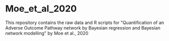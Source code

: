 # Moe_et_al_2020
This repository contains the raw data and R scripts for "Quantification of an Adverse Outcome Pathway network by Bayesian regression and Bayesian network modelling" by Moe et al., 2020
